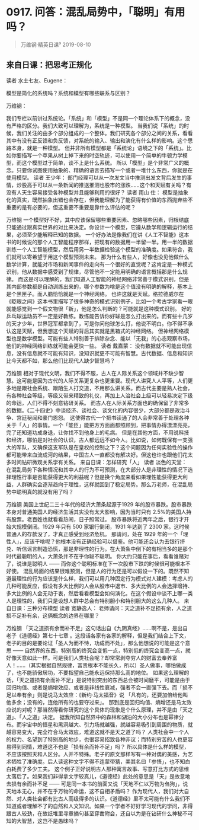 # 0917. 问答：混乱局势中，「聪明」有用吗？
> 万维钢·精英日课³
2019-08-10

## 来自日课：把思考正规化

读者 水土七友、Eugene：

模型是简化的系统吗？系统和模型有哪些联系与区别？

万维钢：

我们专栏以前讲过系统论。「系统」和「模型」不是同一个理论体系下的概念，没有严格的区分。我们大致可以理解为，系统是一种模型。
当我们说「系统」的时候，我们关注的由多个部分组成的一个整体。我们研究各个部分之间的关系，看看其中有没有正反馈和负反馈，对系统的输入、输出和演化有什么样的影响。这个思路本身，就是一种模型。
但并非所有模型都是「系统论」语境之下的「系统」。比如你要描写一个苹果从树上掉下来的时空轨迹，可以使用一个简单的牛顿力学模型，而这个模型过于简单，谈不上是什么系统。
所以「模型」是个非常广义的概念。只要你试图使用抽象的、精确的语言去描写一个或者一堆什么东西，你就是在使用模型。
读者 王少年：
部门经理可以从一次发文当中推测出发文背后发生的事情，炒股高手可以从一条新闻的推送推测也股市的涨跌……这个和天赋有关吗？有没有人天生容易接受各种模型并且能够利用的很好？
读者 雨山 仕：
模型是抽象化的真实，既然抽象出错也会存在，但我能理解为了能获得有价值的东西抛弃些不重要的是有必要的，但这重要不重要是靠什么评估的呢？

万维钢
一个模型好不好，其中应该保留哪些重要因素、忽略哪些因素，归根结底只能通过跟真实世界的对比来决定。你设计一个模型，它遵从数学和逻辑运行的结果，必须至少能解释已知的数据。
一个好办法是像我们在讲《人工不智能》这本书的时候说的那个人工智能程序那样，把现有的数据用一半留一半。用一半的数据训练一个人工智能模型，然后用另一半数据检验这个模型的准确度。如果符合，我们就可以寄希望于用这个模型预测未来。
那为什么有些人，好像也没见他做什么数学计算，就能对市场和新闻事件的走向有一个很好的直觉呢？这肯定是一种模式识别，他从数据中感受到了规律，尽管他不一定能用明确的语言概括那是什么规律。
而这是可以理解的，我们知道人工智能的神经网络非常善于模式识别，但是其内部参数都是自动训练出来的，哪个参数为啥是这个值没有明确的解释，基本上是个黑匣子。而人脑恰恰就是一个神经网络。
也许这就是天赋。格拉德威尔在《眨眼之间》这本书里描写了很多神奇的模式识别例子，比如一个考古学家看一眼就能感觉到一个假文物很「新」，他是怎么判断的？可能就是这种模式识别。
好的乒乓球运动员不一定是好教练。教练能告诉你好球是怎么打出来的。而有些十几岁的天才少年，世界冠军都拿到了，可是你问他球怎么打，他说不明白。你不得不承认这是天赋，但我想这个天赋的背后其实就是黑箱式的神经网络。
但神经网络模型也是数学模型。可能有些人特别善于排除杂念、能以「无我」的心态观察市场，他们的神经网络训练就可能会更快一些。
读者 戴嘉蒙：
没有数据就不可能出现信息，没有信息就不可能有知识，没知识就更不可能有智慧。古代数据、信息和知识比今天都不如，那么他们比现代人缺少智慧吗？

万维钢
相对于现代文明，我们不得不服，古人在人际关系这个领域并不缺少智慧。这可能是因为古代的人际关系更复杂也更重要。现代人讲究人人平等，人们更多地是跟社会系统、跟陌生人打交道，不用那么讲关系。而古代主要是熟人社会，有各种社会等级，等级又带来精致的礼仪，再加上人治社会上级可以轻易决定下级的命运，人们不得不刻意钻研关系。
而古人在人际关系方面也的确保留了非常多的数据。《二十四史》中谈经济、谈社会、谈文化的内容很少，大部分都是政治斗争、宫廷秘闻和豪门恩怨。
这使得古代一个把书读通了的人会非常善于处理各种关于「人」的事情。一个「能臣」能把方方面面都照顾到，把事情办得漂漂亮亮，完了还知道功成身退，让你找不到他身上的毛病。
但是在其他方面，不用说科技和经济，哪怕是对社会的认识，古人都远远不如今人。比如说，如何既保有一支强大的军队，又确保这支军队是在皇权的控制之下？这个问题因为任何实验性的操作都可能带来血流成河的结果，中国古人一直都没有解决好。但这也许也跟他们花太多时间钻研微观关系学有关系。
来自日课：怎样研究「人」
读者 淡色的天堂：
在混乱局势下各种情况和其中人的行为不可预测，在大部分人是非理性的情况下选择理性行事是否能获得更大的利益呢？但是换个角度来看如果理性能获得更大利益，人群确实会逐渐趋向于理性，这样就回到了稳定局势。那么万老师，在混乱局势中聪明真的就没有用了吗？

万维钢
美国上世纪二三十年代的经济大萧条起源于1929 年的股市暴跌。股市暴跌本身对普通美国人的经济生活其实没有太大影响，因为当时只有 2.5%的美国人持有股票。老百姓也就看看热闹，日子照常过。
股市暴跌将近两年之后，银行才开始大规模倒闭。1929 年只有 500 家银行倒闭，1931 年达到了 2300 家。这时候普通人的存款没了，才真正感受到经济危机。
那请问，处在 1929 年的一个「理性人」，应该干啥呢？他根本没有正确经验可以借鉴。他可能还会认为去银行挤兑、听信谣言制造恐慌，那是非理性的行为。在大萧条中倒下的有相当多的是那个时代最聪明的人，大萧条并不在乎你聪不聪明。
你大约只能在事后，看看谁赌对了，说谁是聪明人 —— 而你这个聪明标准在下一次股市下跌的时候很可能根本不好使。
混乱局面的结果很难预测，但是人的行为还是可以假设一下的。既然不知道最理性的行为应该是什么样，我们可以用几种固定行为模式对人建模：考虑人的几种可能反应，假设有多大比例的人会从股市中退市、多大比例的人会选择增持、多大比例的人会无动于衷，然后看看模型会如何演化。在这个假设中谈不上哪一类人是理性的，我们只是设想人群中总会有特别胆小和特别胆大的这么几种人。
来自日课：三种分布模型
读者 宽静逸人：
老师请问：天之道补不足损有余，人之道损不足补有余，这俩概念的边界在哪里？

万维钢
「天之道损有余而补不足」这句话出自《九阴真经》……啊不是，是出自老子《道德经》第七十七章 。这段话各家有各家的解释，但是我们结合上下文，老子的目的是要论证「圣人为而不恃，功成而不处」，那么他想说的可能是这个意思 ——
自然界的东西，特别高的终究会变低一点，特别低的终究会变高一点，就好像天意如此一样。可是我们人类社会呢？却常常剥夺穷人的财富去奉养富人！……（其实根据自然规律，富贵根本不能长久，所以）圣人做事，哪怕做成了，也不能骄傲居功，不要指望自己能永远保持那么高的地位。
如果这么理解的话，「天之道损有余而补不足」是说特别突出的东西总会被时间磨平，可能是由于回归均值、或者是熵增效应、或者是非线性衰减，强者不会一直强下去。而「损不足以奉有余」则是说马太效应：《新约·马太福音》说 「凡有的，还要加倍给他叫他多余；没有的，连他所有的也要夺过来」。
那到底是回归均值、熵增还是马太效应说的对呢？那当然得看你研究的这个具体的现象是个什么原理，并不是由「天之道」、「人之道」决定。
据我所知自然界中的森林和湖泊的大小分布也是幂律分布。而宇宙中的恒星和黑洞越大、引力场就越强，就越容易吸引到周围的物质，就越容易变大，完全符合马太效应，难道这就不是天之道了吗？
人类社会中一个人的权力、名望到了特别高的地步，也很容易招致各种非议；而特别穷苦的人也更容易得到同情，难道这不也是「损有余而补不足」吗？
所以具体是什么样的模型，不应该按照天和人区分。人并不特殊。老子的原文那样写有一种对偶的美感，为艺术牺牲了准确度。后人读这种文字不得不连蒙带猜，美其名曰「参悟」，也不知白白耗费了多少工夫。
这个例子正好说明古人那种寓言故事、写意打比方式的思维太落后了。如果我们非得拿文字较真儿，《道德经》此处的意思是「天」是故意地去损有余而补不足 —— 可是同一本书的前面又说「天地不仁以万物为刍狗」，说天地本无心，并不在乎万物的命运，这不自相矛盾吗？
作为现代人，我们对大自然、对人类社会都有比古人高级得多的认识。《道德经》里不太可能有什么我们不知道或者理解不了的自然和人文知识。如果一个学者不好好学习现代的学问，非得跟古人较劲，在故纸堆里寻章摘句甚至穿凿附会，还自以为是在钻研什么神秘不可知的大智慧，这岂不是愚昧吗？